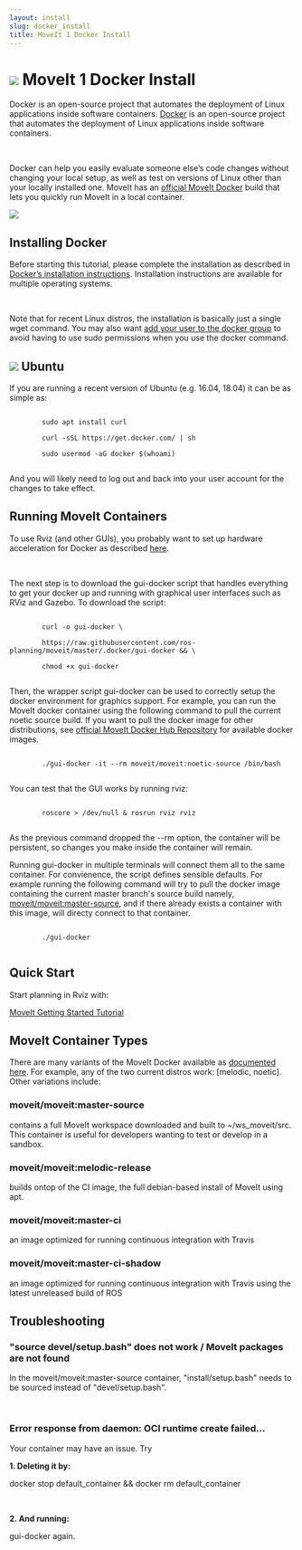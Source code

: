 ```yaml
---
layout: install
slug: docker_install
title: MoveIt 1 Docker Install
---
```


<div>
    <h1><img src="/assets/install_page/docker.png">  MoveIt 1 Docker Install</h1>
    <p>
      Docker is an open-source project that automates the deployment of Linux
      applications inside software containers.
      <a href="https://www.docker.com/" target="_blank">Docker</a> is an open-source project that automates the deployment of Linux
      applications inside software containers.
    </p>
    <br/>
    <p>
      Docker can help you easily evaluate someone else’s code changes without changing your local setup, as well as test on versions of Linux other than your locally installed one. MoveIt has an <a href="https://hub.docker.com/r/moveit/moveit/" target="_blank">official MoveIt Docker</a> build that lets you quickly run MoveIt in a local container.
    </p>
    <img class="docker-img" src="/assets/install_page/docker-illustration.png"/>
    <div class="horizontal-line"></div>
    <h2>Installing Docker</h2>
    <p>
      Before starting this tutorial, please complete the installation as described in <a href="https://docs.docker.com/install/" target="_blank">Docker’s installation instructions</a>. Installation instructions are available for multiple operating systems.
    </p>
    <br/>
    <p>
      Note that for recent Linux distros, the installation is basically just a single <span class="ros-command">wget</span> command. You may also want <a href="https://docs.docker.com/install/linux/docker-ce/ubuntu/" target="_blank">add your user to the docker group</a> to avoid having to use sudo permissions when you use the docker command.
    </p>
    <h2>
      <img src="/assets/install_page/ubuntu_black.png"> Ubuntu
    </h2>
    <p>If you are running a recent version of Ubuntu (e.g. 16.04, 18.04) it can be as simple as:</p>
    <div class="bash-command">
      <code>
        sudo apt install curl<br/>
        curl -sSL https://get.docker.com/ | sh<br/>
        sudo usermod -aG docker $(whoami)
      </code>
    </div>
    <p>And you will likely need to log out and back into your user account for the changes to take effect.</p>
    <div class="horizontal-line"></div>
    <h2>Running MoveIt Containers</h2>
    <p>
      To use Rviz (and other GUIs), you probably want to set up hardware acceleration for Docker as described <a href="http://wiki.ros.org/docker/Tutorials/Hardware%20Acceleration" target="_blank">here</a>.
    </p>
    <br/>
    <p>
      The next step is to download the gui-docker script that handles everything to get your docker up and running with graphical user interfaces such as RViz and Gazebo. To download the script:
    </p>
    <div class="bash-command">
      <code>
        curl -o gui-docker \<br/>
        https://raw.githubusercontent.com/ros-planning/moveit/master/.docker/gui-docker && \<br/>
        chmod +x gui-docker 
      </code>
    </div>    
    <p>
      Then, the wrapper script <span class="ros-command">gui-docker</span> can be used to correctly setup the docker environment for graphics support. For example, you can run the MoveIt docker container using the following command to pull the current noetic source build. If you want to pull the docker image for other distributions, see <a href="https://hub.docker.com/r/moveit/moveit/" target="_blank">official MoveIt Docker Hub Repository</a> for available docker images.
    </p>
    <div class="bash-command">
      <code>
        ./gui-docker -it --rm moveit/moveit:noetic-source /bin/bash
      </code>
    </div>
    <p>You can test that the GUI works by running rviz:</p>
    <div class="bash-command">
      <code>
        roscore > /dev/null & rosrun rviz rviz
      </code>
    </div>
    <p>As the previous command dropped the <span class="ros-command">--rm</span> option, the container will be persistent, so changes you make inside the container will remain.</p>
    <p>Running <span class="ros-command">gui-docker</span> in multiple terminals will connect them all to the same container. For convienence, the script defines sensible defaults. For example running the following command will try to pull the docker image containing the current master branch's source build namely, <a href="https://hub.docker.com/r/moveit/moveit/tags?page=1&ordering=last_updated" target="_blank"> moveit/moveit:master-source</a>, and if there already exists a container with this image, will directy connect to that container.</p>
    <div class="bash-command">
      <code>
        ./gui-docker
      </code>
    </div>
    <div class="horizontal-line"></div>
    <h2>Quick Start</h2>
        <p>
          Start planning in Rviz with:
        </p>
        <a href="https://ros-planning.github.io/moveit_tutorials/" target="_blank">
          <span class="link-with-background">
            MoveIt Getting Started Tutorial
          </span>
        </a>
    <div class="horizontal-line"></div>
    <h2>MoveIt Container Types</h2>
    <p>There are many variants of the MoveIt Docker available as <a href="/documentation/contributing/continuous_integration/">documented here</a>. For example, any of the two current distros work: [melodic, noetic]. Other variations include:</p>
    <div class="container">
        <div class="install-card-wrapper">
            <div class="col-4 install-card-single">
                <h3>moveit/moveit:master-source</h3>
                <p>contains a full MoveIt workspace downloaded and built to ~/ws_moveit/src. This container is useful for developers wanting to test or develop in a sandbox.</p>
            </div>
            <div class="col-4 install-card-single">
                <h3>moveit/moveit:melodic-release</h3>
                <p>builds ontop of the CI image, the full debian-based install of MoveIt using apt.</p>
            </div>
            <div class="col-4 install-card-single">
                <h3>moveit/moveit:master-ci</h3>
                <p>an image optimized for running continuous integration with Travis</p>
            </div>
            <div class="col-4 install-card-single">
                <h3>moveit/moveit:master-ci-shadow</h3>
                <p>an image optimized for running continuous integration with Travis using the latest unreleased build of ROS</p>
            </div>
        </div>
    </div>
    <div class="horizontal-line"></div>
    <h2>Troubleshooting</h2>
        <h3>"source devel/setup.bash" does not work / MoveIt packages are not found</h3>
            <p>In the moveit/moveit:master-source container, "install/setup.bash" needs to be sourced instead of "devel/setup.bash".</p>
            <br/>
        <h3>Error response from daemon: OCI runtime create failed...</h3>
            <p>Your container may have an issue. Try</p>
            <p><b>1. Deleting it by:</b></p>
            <p><span class="ros-command">docker stop default_container && docker rm default_container</span></p>
            <br/>
            <p><b>2. And running:</b></p>
            <p><span class="ros-command">gui-docker</span> again.</p>
</div>
